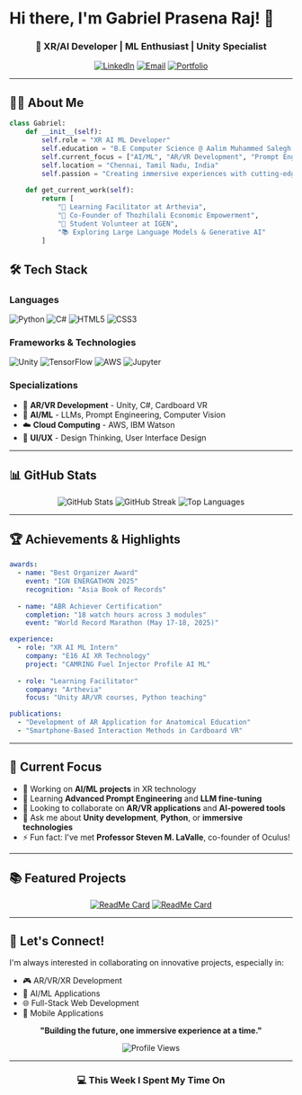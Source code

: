 # Hi there, I'm Gabriel Prasena Raj! 👋

<div align="center">
  
### 🚀 XR/AI Developer | ML Enthusiast | Unity Specialist

[![LinkedIn](https://img.shields.io/badge/LinkedIn-Connect-blue?style=for-the-badge&logo=linkedin)](YOUR_LINKEDIN_URL)
[![Email](https://img.shields.io/badge/Email-Contact-red?style=for-the-badge&logo=gmail)](mailto:gabrielrajofficial@gmail.com)
[![Portfolio](https://img.shields.io/badge/Portfolio-Visit-green?style=for-the-badge&logo=google-chrome)](YOUR_PORTFOLIO_URL)

</div>

---

## 👨‍💻 About Me

```python
class Gabriel:
    def __init__(self):
        self.role = "XR AI ML Developer"
        self.education = "B.E Computer Science @ Aalim Muhammed Salegh College"
        self.current_focus = ["AI/ML", "AR/VR Development", "Prompt Engineering"]
        self.location = "Chennai, Tamil Nadu, India"
        self.passion = "Creating immersive experiences with cutting-edge technology"
    
    def get_current_work(self):
        return [
            "🎯 Learning Facilitator at Arthevia",
            "🤝 Co-Founder of Thozhilali Economic Empowerment",
            "🌱 Student Volunteer at IGEN",
            "📚 Exploring Large Language Models & Generative AI"
        ]
```

## 🛠️ Tech Stack

### Languages
![Python](https://img.shields.io/badge/Python-3776AB?style=for-the-badge&logo=python&logoColor=white)
![C#](https://img.shields.io/badge/C%23-239120?style=for-the-badge&logo=c-sharp&logoColor=white)
![HTML5](https://img.shields.io/badge/HTML5-E34F26?style=for-the-badge&logo=html5&logoColor=white)
![CSS3](https://img.shields.io/badge/CSS3-1572B6?style=for-the-badge&logo=css3&logoColor=white)

### Frameworks & Technologies
![Unity](https://img.shields.io/badge/Unity-000000?style=for-the-badge&logo=unity&logoColor=white)
![TensorFlow](https://img.shields.io/badge/TensorFlow-FF6F00?style=for-the-badge&logo=tensorflow&logoColor=white)
![AWS](https://img.shields.io/badge/AWS-232F3E?style=for-the-badge&logo=amazon-aws&logoColor=white)
![Jupyter](https://img.shields.io/badge/Jupyter-F37626?style=for-the-badge&logo=jupyter&logoColor=white)

### Specializations
- 🥽 **AR/VR Development** - Unity, C#, Cardboard VR
- 🤖 **AI/ML** - LLMs, Prompt Engineering, Computer Vision
- ☁️ **Cloud Computing** - AWS, IBM Watson
- 🎨 **UI/UX** - Design Thinking, User Interface Design

---

## 📊 GitHub Stats

<div align="center">
<img src="https://github-readme-stats.vercel.app/api?username=YOUR_GITHUB_USERNAME&show_icons=true&theme=radical&hide_border=true&bg_color=0D1117&title_color=F85D7F&icon_color=F8D866" alt="GitHub Stats" />
<img src="https://github-readme-streak-stats.herokuapp.com/?user=YOUR_GITHUB_USERNAME&theme=radical&hide_border=true&background=0D1117&stroke=F85D7F&ring=F85D7F&fire=F8D866&currStreakLabel=F8D866" alt="GitHub Streak" />
<img src="https://github-readme-stats.vercel.app/api/top-langs/?username=YOUR_GITHUB_USERNAME&layout=compact&theme=radical&hide_border=true&bg_color=0D1117&title_color=F85D7F" alt="Top Languages" />
</div>

---

## 🏆 Achievements & Highlights

```yaml
awards:
  - name: "Best Organizer Award"
    event: "IGN ENERGATHON 2025"
    recognition: "Asia Book of Records"
    
  - name: "ABR Achiever Certification"
    completion: "18 watch hours across 3 modules"
    event: "World Record Marathon (May 17-18, 2025)"

experience:
  - role: "XR AI ML Intern"
    company: "E16 AI XR Technology"
    project: "CAMRING Fuel Injector Profile AI ML"
    
  - role: "Learning Facilitator"
    company: "Arthevia"
    focus: "Unity AR/VR courses, Python teaching"

publications:
  - "Development of AR Application for Anatomical Education"
  - "Smartphone-Based Interaction Methods in Cardboard VR"
```

---

## 🎯 Current Focus

- 🔭 Working on **AI/ML projects** in XR technology
- 🌱 Learning **Advanced Prompt Engineering** and **LLM fine-tuning**
- 👯 Looking to collaborate on **AR/VR applications** and **AI-powered tools**
- 💬 Ask me about **Unity development**, **Python**, or **immersive technologies**
- ⚡ Fun fact: I've met **Professor Steven M. LaValle**, co-founder of Oculus!

---

## 📚 Featured Projects

<div align="center">

[![ReadMe Card](https://github-readme-stats.vercel.app/api/pin/?username=YOUR_GITHUB_USERNAME&repo=YOUR_REPO_NAME&theme=radical&hide_border=true&bg_color=0D1117)](https://github.com/YOUR_GITHUB_USERNAME/YOUR_REPO_NAME)
[![ReadMe Card](https://github-readme-stats.vercel.app/api/pin/?username=YOUR_GITHUB_USERNAME&repo=YOUR_REPO_NAME_2&theme=radical&hide_border=true&bg_color=0D1117)](https://github.com/YOUR_GITHUB_USERNAME/YOUR_REPO_NAME_2)

</div>

---

## 🤝 Let's Connect!

I'm always interested in collaborating on innovative projects, especially in:
- 🎮 AR/VR/XR Development
- 🧠 AI/ML Applications
- 🌐 Full-Stack Web Development
- 📱 Mobile Applications

<div align="center">

**"Building the future, one immersive experience at a time."**

![Profile Views](https://komarev.com/ghpvc/?username=YOUR_GITHUB_USERNAME&color=F85D7F&style=for-the-badge)

</div>

---

<div align="center">
  
### 💻 This Week I Spent My Time On

<!--START_SECTION:waka-->
<!--END_SECTION:waka-->

</div>
